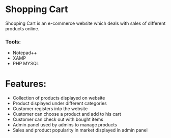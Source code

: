# Shopping Cart
Shopping Cart is an e-commerce website which deals with sales of different products online. 

### Tools:
* Notepad++
* XAMP
* PHP MYSQL 

# Features:

* Collection of products displayed on website
* Product displayed under different categories
* Customer registers into the website
* Customer can choose a product and add to his cart
* Customer can check out with bought items
* Admin panel used by admins to manage products
* Sales and product popularity in market displayed in admin panel
